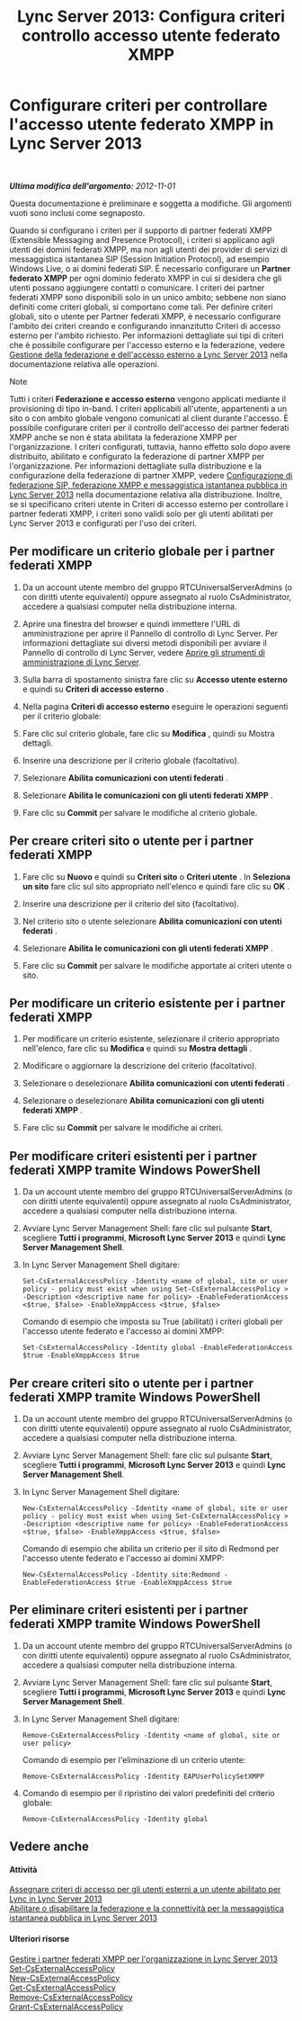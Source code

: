 ﻿---
title: "Lync Server 2013: Configura criteri controllo accesso utente federato XMPP"
TOCTitle: Configurare criteri per controllare l'accesso utente federato XMPP
ms:assetid: 0fe0ff75-e52a-4e3e-923a-64f6412ac4e4
ms:mtpsurl: https://technet.microsoft.com/it-it/library/JJ552446(v=OCS.15)
ms:contentKeyID: 49299704
ms.date: 08/24/2015
mtps_version: v=OCS.15
ms.translationtype: HT
---

# Configurare criteri per controllare l'accesso utente federato XMPP in Lync Server 2013

 

_**Ultima modifica dell'argomento:** 2012-11-01_

Questa documentazione è preliminare e soggetta a modifiche. Gli argomenti vuoti sono inclusi come segnaposto.

Quando si configurano i criteri per il supporto di partner federati XMPP (Extensible Messaging and Presence Protocol), i criteri si applicano agli utenti dei domini federati XMPP, ma non agli utenti dei provider di servizi di messaggistica istantanea SIP (Session Initiation Protocol), ad esempio Windows Live, o ai domini federati SIP. È necessario configurare un **Partner federato XMPP** per ogni dominio federato XMPP in cui si desidera che gli utenti possano aggiungere contatti o comunicare. I criteri dei partner federati XMPP sono disponibili solo in un unico ambito; sebbene non siano definiti come criteri globali, si comportano come tali. Per definire criteri globali, sito o utente per Partner federati XMPP, è necessario configurare l'ambito dei criteri creando e configurando innanzitutto Criteri di accesso esterno per l'ambito richiesto. Per informazioni dettagliate sui tipi di criteri che è possibile configurare per l'accesso esterno e la federazione, vedere [Gestione della federazione e dell'accesso esterno a Lync Server 2013](lync-server-2013-managing-federation-and-external-access-to-lync-server-2013.md) nella documentazione relativa alle operazioni.


> [!NOTE]
> Tutti i criteri <STRONG>Federazione e accesso esterno</STRONG> vengono applicati mediante il provisioning di tipo in-band. I criteri applicabili all'utente, appartenenti a un sito o con ambito globale vengono comunicati al client durante l'accesso. È possibile configurare criteri per il controllo dell'accesso dei partner federati XMPP anche se non è stata abilitata la federazione XMPP per l'organizzazione. I criteri configurati, tuttavia, hanno effetto solo dopo avere distribuito, abilitato e configurato la federazione di partner XMPP per l'organizzazione. Per informazioni dettagliate sulla distribuzione e la configurazione della federazione di partner XMPP, vedere <A href="lync-server-2013-configuring-sip-federation-xmpp-federation-and-public-instant-messaging.md">Configurazione di federazione SIP, federazione XMPP e messaggistica istantanea pubblica in Lync Server 2013</A> nella documentazione relativa alla distribuzione. Inoltre, se si specificano criteri utente in Criteri di accesso esterno per controllare i partner federati XMPP, i criteri sono validi solo per gli utenti abilitati per Lync Server 2013 e configurati per l'uso dei criteri.



## Per modificare un criterio globale per i partner federati XMPP

1.  Da un account utente membro del gruppo RTCUniversalServerAdmins (o con diritti utente equivalenti) oppure assegnato al ruolo CsAdministrator, accedere a qualsiasi computer nella distribuzione interna.

2.  Aprire una finestra del browser e quindi immettere l'URL di amministrazione per aprire il Pannello di controllo di Lync Server. Per informazioni dettagliate sui diversi metodi disponibili per avviare il Pannello di controllo di Lync Server, vedere [Aprire gli strumenti di amministrazione di Lync Server](lync-server-2013-open-lync-server-administrative-tools.md).

3.  Sulla barra di spostamento sinistra fare clic su **Accesso utente esterno** e quindi su **Criteri di accesso esterno** .

4.  Nella pagina **Criteri di accesso esterno** eseguire le operazioni seguenti per il criterio globale:

5.  Fare clic sul criterio globale, fare clic su **Modifica** , quindi su Mostra dettagli.

6.  Inserire una descrizione per il criterio globale (facoltativo).

7.  Selezionare **Abilita comunicazioni con utenti federati** .

8.  Selezionare **Abilita le comunicazioni con gli utenti federati XMPP** .

9.  Fare clic su **Commit** per salvare le modifiche al criterio globale.

## Per creare criteri sito o utente per i partner federati XMPP

1.  Fare clic su **Nuovo** e quindi su **Criteri sito** o **Criteri utente** . In **Seleziona un sito** fare clic sul sito appropriato nell'elenco e quindi fare clic su **OK** .

2.  Inserire una descrizione per il criterio del sito (facoltativo).

3.  Nel criterio sito o utente selezionare **Abilita comunicazioni con utenti federati** .

4.  Selezionare **Abilita le comunicazioni con gli utenti federati XMPP** .

5.  Fare clic su **Commit** per salvare le modifiche apportate ai criteri utente o sito.

## Per modificare un criterio esistente per i partner federati XMPP

1.  Per modificare un criterio esistente, selezionare il criterio appropriato nell'elenco, fare clic su **Modifica** e quindi su **Mostra dettagli** .

2.  Modificare o aggiornare la descrizione del criterio (facoltativo).

3.  Selezionare o deselezionare **Abilita comunicazioni con utenti federati** .

4.  Selezionare o deselezionare **Abilita comunicazioni con gli utenti federati XMPP** .

5.  Fare clic su **Commit** per salvare le modifiche ai criteri.

## Per modificare criteri esistenti per i partner federati XMPP tramite Windows PowerShell

1.  Da un account utente membro del gruppo RTCUniversalServerAdmins (o con diritti utente equivalenti) oppure assegnato al ruolo CsAdministrator, accedere a qualsiasi computer nella distribuzione interna.

2.  Avviare Lync Server Management Shell: fare clic sul pulsante **Start**, scegliere **Tutti i programmi**, **Microsoft Lync Server 2013** e quindi **Lync Server Management Shell**.

3.  In Lync Server Management Shell digitare:
    
        Set-CsExternalAccessPolicy -Identity <name of global, site or user policy - policy must exist when using Set-CsExternalAccessPolicy > -Description <descriptive name for policy> -EnableFederationAccess <$true, $false> -EnableXmppAccess <$true, $false>
    
    Comando di esempio che imposta su True (abilitati) i criteri globali per l'accesso utente federato e l'accesso ai domini XMPP:
    
        Set-CsExternalAccessPolicy -Identity global -EnableFederationAccess $true -EnableXmppAccess $true

## Per creare criteri sito o utente per i partner federati XMPP tramite Windows PowerShell

1.  Da un account utente membro del gruppo RTCUniversalServerAdmins (o con diritti utente equivalenti) oppure assegnato al ruolo CsAdministrator, accedere a qualsiasi computer nella distribuzione interna.

2.  Avviare Lync Server Management Shell: fare clic sul pulsante **Start**, scegliere **Tutti i programmi**, **Microsoft Lync Server 2013** e quindi **Lync Server Management Shell**.

3.  In Lync Server Management Shell digitare:
    
        New-CsExternalAccessPolicy -Identity <name of global, site or user policy - policy must exist when using Set-CsExternalAccessPolicy > -Description <descriptive name for policy> -EnableFederationAccess <$true, $false> -EnableXmppAccess <$true, $false>
    
    Comando di esempio che abilita un criterio per il sito di Redmond per l'accesso utente federato e l'accesso ai domini XMPP:
    
        New-CsExternalAccessPolicy -Identity site:Redmond -EnableFederationAccess $true -EnableXmppAccess $true

## Per eliminare criteri esistenti per i partner federati XMPP tramite Windows PowerShell

1.  Da un account utente membro del gruppo RTCUniversalServerAdmins (o con diritti utente equivalenti) oppure assegnato al ruolo CsAdministrator, accedere a qualsiasi computer nella distribuzione interna.

2.  Avviare Lync Server Management Shell: fare clic sul pulsante **Start**, scegliere **Tutti i programmi**, **Microsoft Lync Server 2013** e quindi **Lync Server Management Shell**.

3.  In Lync Server Management Shell digitare:
    
        Remove-CsExternalAccessPolicy -Identity <name of global, site or user policy>
    
    Comando di esempio per l'eliminazione di un criterio utente:
    
        Remove-CsExternalAccessPolicy -Identity EAPUserPolicySetXMPP

4.  Comando di esempio per il ripristino dei valori predefiniti del criterio globale:
    
        Remove-CsExternalAccessPolicy -Identity global

## Vedere anche

#### Attività

[Assegnare criteri di accesso per gli utenti esterni a un utente abilitato per Lync in Lync Server 2013](lync-server-2013-assign-an-external-user-access-policy-to-a-lync-enabled-user.md)  
[Abilitare o disabilitare la federazione e la connettività per la messaggistica istantanea pubblica in Lync Server 2013](lync-server-2013-enable-or-disable-federation-and-public-im-connectivity.md)  

#### Ulteriori risorse

[Gestire i partner federati XMPP per l'organizzazione in Lync Server 2013](lync-server-2013-manage-xmpp-federated-partners-for-your-organization.md)  
[Set-CsExternalAccessPolicy](https://docs.microsoft.com/en-us/powershell/module/skype/Set-CsExternalAccessPolicy)  
[New-CsExternalAccessPolicy](https://docs.microsoft.com/en-us/powershell/module/skype/New-CsExternalAccessPolicy)  
[Get-CsExternalAccessPolicy](https://docs.microsoft.com/en-us/powershell/module/skype/Get-CsExternalAccessPolicy)  
[Remove-CsExternalAccessPolicy](https://docs.microsoft.com/en-us/powershell/module/skype/Remove-CsExternalAccessPolicy)  
[Grant-CsExternalAccessPolicy](https://docs.microsoft.com/en-us/powershell/module/skype/Grant-CsExternalAccessPolicy)

